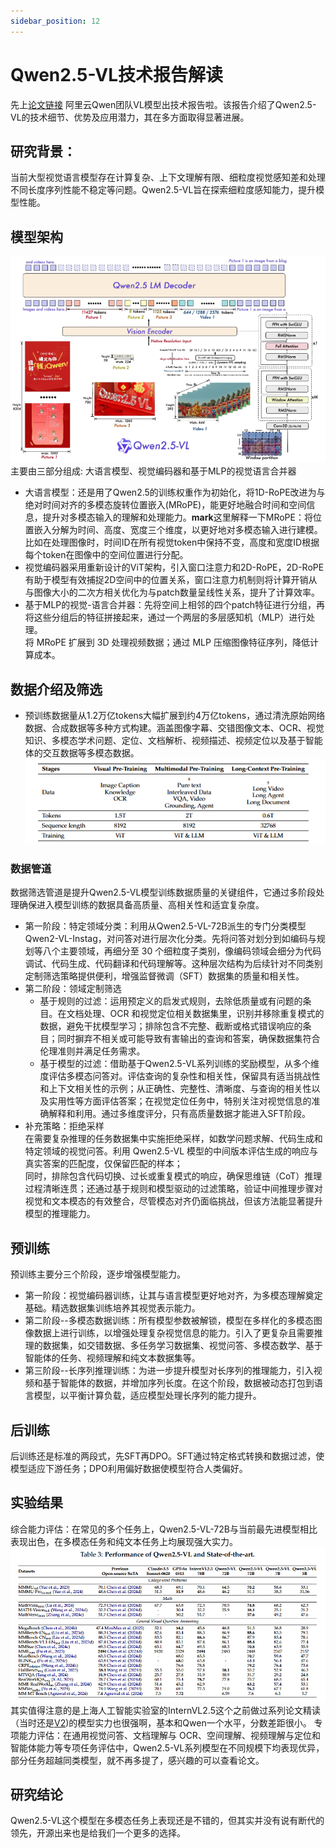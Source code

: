 ```yaml
---
sidebar_position: 12
---
```



# Qwen2.5-VL技术报告解读

先上[论文链接](https://arxiv.org/pdf/2502.13923)
阿里云Qwen团队VL模型出技术报告啦。该报告介绍了Qwen2.5-VL的技术细节、优势及应用潜力，其在多方面取得显著进展。
## 研究背景：
当前大型视觉语言模型存在计算复杂、上下文理解有限、细粒度视觉感知差和处理不同长度序列性能不稳定等问题。Qwen2.5-VL旨在探索细粒度感知能力，提升模型性能。

## 模型架构
![structure](img/QwenVL_structure.png)
主要由三部分组成: 大语言模型、视觉编码器和基于MLP的视觉语言合并器  
- 大语言模型：还是用了Qwen2.5的训练权重作为初始化，将1D-RoPE改进为与绝对时间对齐的多模态旋转位置嵌入(MRoPE)，能更好地融合时间和空间信息，提升对多模态输入的理解和处理能力。**mark**这里解释一下MRoPE：将位置嵌入分解为时间、高度、宽度三个维度，以更好地对多模态输入进行建模。比如在处理图像时，时间ID在所有视觉token中保持不变，高度和宽度ID根据每个token在图像中的空间位置进行分配。
- 视觉编码器采用重新设计的ViT架构，引入窗口注意力和2D-RoPE，2D-RoPE有助于模型有效捕捉2D空间中的位置关系，窗口注意力机制则将计算开销从与图像大小的二次方相关优化为与patch数量呈线性关系，提升了计算效率。  
- 基于MLP的视觉-语言合并器：先将空间上相邻的四个patch特征进行分组，再将这些分组后的特征拼接起来，通过一个两层的多层感知机（MLP）进行处理。  
将 MRoPE 扩展到 3D 处理视频数据；通过 MLP 压缩图像特征序列，降低计算成本。

## 数据介绍及筛选
- 预训练数据量从1.2万亿tokens大幅扩展到约4万亿tokens，通过清洗原始网络数据、合成数据等多种方式构建。涵盖图像字幕、交错图像文本、OCR、视觉知识、多模态学术问题、定位、文档解析、视频描述、视频定位以及基于智能体的交互数据等多模态数据。
![data](img/QwenVL_datasets.png)
### 数据管道
数据筛选管道是提升Qwen2.5-VL模型训练数据质量的关键组件，它通过多阶段处理确保进入模型训练的数据具备高质量、高相关性和适宜复杂度。
- 第一阶段：特定领域分类：利用从Qwen2.5-VL-72B派生的专门分类模型Qwen2-VL-Instag，对问答对进行层次化分类。先将问答对划分到如编码与规划等八个主要领域，再细分至 30 个细粒度子类别，像编码领域会细分为代码调试、代码生成、代码翻译和代码理解等。这种层次结构为后续针对不同类别定制筛选策略提供便利，增强监督微调（SFT）数据集的质量和相关性。
- 第二阶段：领域定制筛选
    - 基于规则的过滤：运用预定义的启发式规则，去除低质量或有问题的条目。在文档处理、OCR 和视觉定位相关数据集里，识别并移除重复模式的数据，避免干扰模型学习；排除包含不完整、截断或格式错误响应的条目；同时摒弃不相关或可能导致有害输出的查询和答案，确保数据集符合伦理准则并满足任务需求。
    - 基于模型的过滤：借助基于Qwen2.5-VL系列训练的奖励模型，从多个维度评估多模态问答对。评估查询的复杂性和相关性，保留具有适当挑战性和上下文相关性的示例；从正确性、完整性、清晰度、与查询的相关性以及实用性等方面评估答案；在视觉定位任务中，特别关注对视觉信息的准确解释和利用。通过多维度评分，只有高质量数据才能进入SFT阶段。
- 补充策略：拒绝采样  
在需要复杂推理的任务数据集中实施拒绝采样，如数学问题求解、代码生成和特定领域的视觉问答。利用 Qwen2.5-VL 模型的中间版本评估生成的响应与真实答案的匹配度，仅保留匹配的样本；  
同时，排除包含代码切换、过长或重复模式的响应，确保思维链（CoT）推理过程清晰连贯；还通过基于规则和模型驱动的过滤策略，验证中间推理步骤对视觉和文本模态的有效整合，尽管模态对齐仍面临挑战，但该方法能显著提升模型的推理能力。
## 预训练
预训练主要分三个阶段，逐步增强模型能力。
- 第一阶段：视觉编码器训练，让其与语言模型更好地对齐，为多模态理解奠定基础。精选数据集训练培养其视觉表示能力。
- 第二阶段--多模态数据训练：所有模型参数被解锁，模型在多样化的多模态图像数据上进行训练，以增强处理复杂视觉信息的能力。引入了更复杂且需要推理的数据集，如交错数据、多任务学习数据集、视觉问答、多模态数学、基于智能体的任务、视频理解和纯文本数据集等。  
- 第三阶段--长序列推理训练：为进一步提升模型对长序列的推理能力，引入视频和基于智能体的数据，并增加序列长度。在这个阶段，数据被动态打包到语言模型，以平衡计算负载，适应模型处理长序列的能力提升。
## 后训练
后训练还是标准的两段式，先SFT再DPO。SFT通过特定格式转换和数据过滤，使模型适应下游任务；DPO利用偏好数据使模型符合人类偏好。
## 实验结果
综合能力评估：在常见的多个任务上，Qwen2.5-VL-72B与当前最先进模型相比表现出色，在多模态任务和纯文本任务上均展现强大实力。
![performance](img/QwenVL_performance.png)
其实值得注意的是上海人工智能实验室的InternVL2.5这个之前做过系列论文精读（当时还是[V2](https://zhuanlan.zhihu.com/p/9788788411))的模型实力也很强啊，基本和Qwen一个水平，分数差距很小。
专项能力评估：在通用视觉问答、文档理解与 OCR、空间理解、视频理解与定位和智能体能力等专项任务评估中，Qwen2.5-VL系列模型在不同规模下均表现优异，部分任务超越同类模型，就不再多提了，感兴趣的可以查看论文。
## 研究结论
Qwen2.5-VL这个模型在多模态任务上表现还是不错的，但其实并没有说有断代的领先，开源出来也是给我们一个更多的选择。